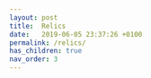```yaml
---
layout: post
title:  Relics
date:   2019-06-05 23:37:26 +0100
permalink: /relics/
has_children: true
nav_order: 3
---
```

